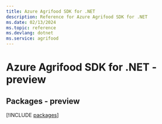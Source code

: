 ```yaml
---
title: Azure Agrifood SDK for .NET
description: Reference for Azure Agrifood SDK for .NET
ms.date: 02/13/2024
ms.topic: reference
ms.devlang: dotnet
ms.service: agrifood
---
```

# Azure Agrifood SDK for .NET - preview
## Packages - preview
[!INCLUDE [packages](agrifood-index.md)]